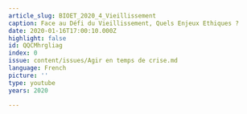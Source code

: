 ```yaml
---
article_slug: BIOET_2020_4_Vieillissement
caption: Face au Défi du Vieillissement, Quels Enjeux Ethiques ?
date: 2020-01-16T17:00:10.000Z
highlight: false
id: QQCMhrgliag
index: 0
issue: content/issues/Agir en temps de crise.md
language: French
picture: ''
type: youtube
years: 2020

---
```

